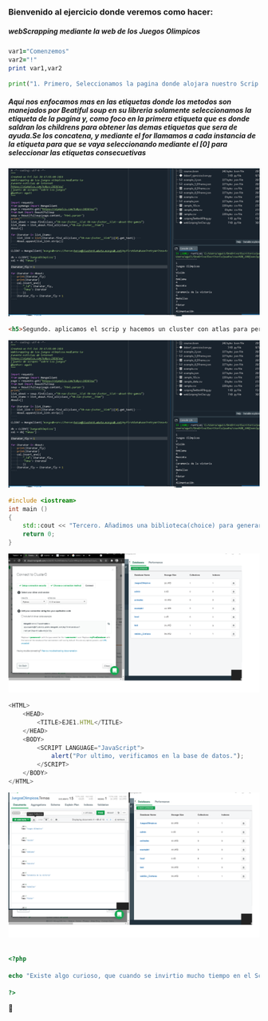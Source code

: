 ### Bienvenido al ejercicio donde veremos como hacer:
##### webScrapping mediante la web de los Juegos Olimpicos

```ruby
var1="Comenzemos"
var2="!"
print var1,var2
```

```python
print("1. Primero, Seleccionamos la pagina donde alojara nuestro Scrip para ello utilizamos de las librerias de mongodb, requests, soup, pandas y bson.

```
##### Aqui nos enfocamos mas en las etiquetas donde los metodos son manejados por Beatiful soup en su libreria solamente seleccionamos la etiqueta de la pagina y, como foco en la primera etiqueta que es donde saldran los childrens para obtener las demas etiquetas que sera de ayuda.Se los concatena, y mediante el for llamamos a cada instancia de la etiqueta para que se vaya seleccionando mediante el [0] para seleccionar las etiquetas consecuetivas

![Imagen del ejercicio 1](img/mongopythonws.png)

```html
<h5>Segundo. aplicamos el scrip y hacemos un cluster con atlas para permitir el direccionamiento remoto que existe estas tecnologias y la manera de hacerlo es con el usuario y contraseña generada por atlas por lo tanto esto nos permite mayor control de nuestros archivos remotamente desde cualquier lugar del globo terraqueo </h5>
```
![Imagen ejercicio 2](img/mongopythonws.png)

```c++
#include <iostream>
int main () 
{
    std::cout << "Tercero. Añadimos una biblioteca(choice) para generar la aletoriedad de las listas y usamos una concatenación de numeros random con ""str"" para generar un valor de 10 digitos.";
    return 0;
}
```
![Imagen ejercicio 3](img/mongoatlasws.png)

```javascript
<HTML>
    <HEAD>
        <TITLE>EJE1.HTML</TITLE>
    </HEAD>
    <BODY>
        <SCRIPT LANGUAGE="JavaScript">
            alert("Por ultimo, verificamos en la base de datos.");
        </SCRIPT>
    </BODY>
</HTML>
```
![Imagen ejercicio](img/mongobasews.png)

```php

<?php

echo "Existe algo curioso, que cuando se invirtio mucho tiempo en el Scrapeo de Facebook no retornada toda la secuenca entera de caracteres, pero, lo dejaremos para siguientes investigaciones.";

?>
```
:racehorse: